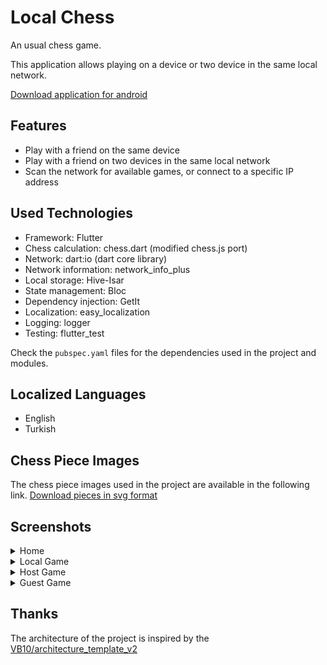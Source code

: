 # Local Chess
An usual chess game.

This application allows playing on a device or two device in the same local network.

[Download application for android](https://play.google.com/store/apps/details?id=dev.faruke.chess.localchess)

## Features
- Play with a friend on the same device
- Play with a friend on two devices in the same local network
- Scan the network for available games, or connect to a specific IP address

## Used Technologies
- Framework: Flutter
- Chess calculation: chess.dart (modified chess.js port)
- Network: dart:io (dart core library)
- Network information: network_info_plus
- Local storage: Hive-Isar
- State management: Bloc
- Dependency injection: GetIt
- Localization: easy_localization
- Logging: logger
- Testing: flutter_test

Check the `pubspec.yaml` files for the dependencies used in the project and modules.

## Localized Languages
- English
- Turkish

## Chess Piece Images
The chess piece images used in the project are available in the following link.
[Download pieces in svg format](https://opengameart.org/content/chess-pieces-in-svg-format)

## Screenshots
<details>
  <summary> Home </summary> <br>
  <img src="https://github.com/user-attachments/assets/716a1ee8-fcd0-4d31-90a6-5783e643d23e" width="240" height="520" /> 
</details>
<details>
  <summary> Local Game </summary> <br>
  <img src="https://github.com/user-attachments/assets/3b39fa14-7425-47bc-8f2e-1ebc94ac052a" width="240" height="520" />
  <img src="https://github.com/user-attachments/assets/6f5b6381-9d71-4974-bd05-756eb9125d9e" width="240" height="520" />
</details>
<details>
  <summary> Host Game </summary> <br>
  <img src="https://github.com/user-attachments/assets/2b3bd31e-7f49-47b6-948b-d84a24dde3f2" width="240" height="520" />
  <img src="https://github.com/user-attachments/assets/8f270bbb-d82c-4bb2-b2f4-6c4e996baf02" width="240" height="520" />
</details>
<details>
  <summary> Guest Game </summary> <br>
  <img src="https://github.com/user-attachments/assets/f67d00cf-343e-4071-b6d3-f76c9a0a45f2" width="240" height="520" />
  <img src="https://github.com/user-attachments/assets/b87dd5a2-5f97-4f84-8d8c-484b3c3e96e0" width="240" height="520" />
</details>

## Thanks
The architecture of the project is inspired by the [VB10/architecture_template_v2](https://github.com/VB10/architecture_template_v2)
